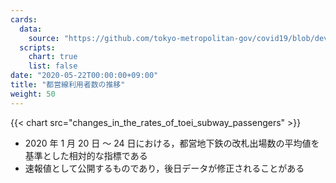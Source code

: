 ```yaml
---
cards:
  data:
    source: "https://github.com/tokyo-metropolitan-gov/covid19/blob/development/data/metro.json"
  scripts:
    chart: true
    list: false
date: "2020-05-22T00:00:00+09:00"
title: "都営線利用者数の推移"
weight: 50
---
```


{{< chart src="changes_in_the_rates_of_toei_subway_passengers" >}}

- 2020 年 1 月 20 日 ～ 24 日における，都営地下鉄の改札出場数の平均値を基準とした相対的な指標である
- 速報値として公開するものであり，後日データが修正されることがある
